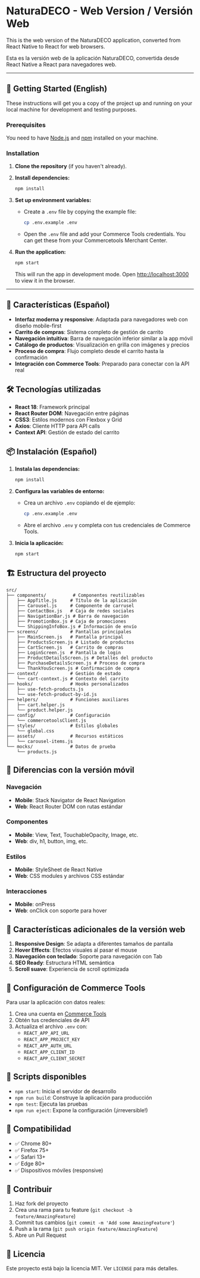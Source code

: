# NaturaDECO - Web Version / Versión Web

This is the web version of the NaturaDECO application, converted from React Native to React for web browsers.

Esta es la versión web de la aplicación NaturaDECO, convertida desde React Native a React para navegadores web.

---

## 🚀 Getting Started (English)

These instructions will get you a copy of the project up and running on your local machine for development and testing purposes.

### Prerequisites

You need to have [Node.js](https://nodejs.org/) and [npm](https://www.npmjs.com/) installed on your machine.

### Installation

1.  **Clone the repository** (if you haven't already).

2.  **Install dependencies:**

    ```bash
    npm install
    ```

3.  **Set up environment variables:**

    -   Create a `.env` file by copying the example file:
        ```bash
        cp .env.example .env
        ```
    -   Open the `.env` file and add your Commerce Tools credentials. You can get these from your Commercetools Merchant Center.

4.  **Run the application:**

    ```bash
    npm start
    ```

    This will run the app in development mode. Open [http://localhost:3000](http://localhost:3000) to view it in the browser.

---
## 🚀 Características (Español)

- **Interfaz moderna y responsive**: Adaptada para navegadores web con diseño mobile-first
- **Carrito de compras**: Sistema completo de gestión de carrito
- **Navegación intuitiva**: Barra de navegación inferior similar a la app móvil
- **Catálogo de productos**: Visualización en grilla con imágenes y precios
- **Proceso de compra**: Flujo completo desde el carrito hasta la confirmación
- **Integración con Commerce Tools**: Preparado para conectar con la API real

## 🛠️ Tecnologías utilizadas

- **React 18**: Framework principal
- **React Router DOM**: Navegación entre páginas
- **CSS3**: Estilos modernos con Flexbox y Grid
- **Axios**: Cliente HTTP para API calls
- **Context API**: Gestión de estado del carrito

## 📦 Instalación (Español)

1. **Instala las dependencias:**

   ```bash
   npm install
   ```

2. **Configura las variables de entorno:**

   - Crea un archivo `.env` copiando el de ejemplo:
     ```bash
     cp .env.example .env
     ```
   - Abre el archivo `.env` y completa con tus credenciales de Commerce Tools.

3. **Inicia la aplicación:**
   ```bash
   npm start
   ```

## 🏗️ Estructura del proyecto

```
src/
├── components/          # Componentes reutilizables
│   ├── AppTitle.js     # Título de la aplicación
│   ├── Carousel.js     # Componente de carrusel
│   ├── ContactBox.js   # Caja de redes sociales
│   ├── NavigationBar.js # Barra de navegación
│   ├── PromotionBox.js # Caja de promociones
│   └── ShippingInfoBox.js # Información de envío
├── screens/            # Pantallas principales
│   ├── MainScreen.js   # Pantalla principal
│   ├── ProductsScreen.js # Listado de productos
│   ├── CartScreen.js   # Carrito de compras
│   ├── LoginScreen.js  # Pantalla de login
│   ├── ProductDetailsScreen.js # Detalles del producto
│   ├── PurchaseDetailsScreen.js # Proceso de compra
│   └── ThankYouScreen.js # Confirmación de compra
├── context/            # Gestión de estado
│   └── cart-context.js # Contexto del carrito
├── hooks/              # Hooks personalizados
│   ├── use-fetch-products.js
│   └── use-fetch-product-by-id.js
├── helpers/            # Funciones auxiliares
│   ├── cart.helper.js
│   └── product.helper.js
├── config/             # Configuración
│   └── commercetoolsClient.js
├── styles/             # Estilos globales
│   └── global.css
├── assets/             # Recursos estáticos
│   └── carousel-items.js
└── mocks/              # Datos de prueba
    └── products.js
```

## 🎨 Diferencias con la versión móvil

### Navegación

- **Mobile**: Stack Navigator de React Navigation
- **Web**: React Router DOM con rutas estándar

### Componentes

- **Mobile**: View, Text, TouchableOpacity, Image, etc.
- **Web**: div, h1, button, img, etc.

### Estilos

- **Mobile**: StyleSheet de React Native
- **Web**: CSS modules y archivos CSS estándar

### Interacciones

- **Mobile**: onPress
- **Web**: onClick con soporte para hover

## 🌟 Características adicionales de la versión web

1. **Responsive Design**: Se adapta a diferentes tamaños de pantalla
2. **Hover Effects**: Efectos visuales al pasar el mouse
3. **Navegación con teclado**: Soporte para navegación con Tab
4. **SEO Ready**: Estructura HTML semántica
5. **Scroll suave**: Experiencia de scroll optimizada

## 🔧 Configuración de Commerce Tools

Para usar la aplicación con datos reales:

1. Crea una cuenta en [Commerce Tools](https://commercetools.com/)
2. Obtén tus credenciales de API
3. Actualiza el archivo `.env` con:
   - `REACT_APP_API_URL`
   - `REACT_APP_PROJECT_KEY`
   - `REACT_APP_AUTH_URL`
   - `REACT_APP_CLIENT_ID`
   - `REACT_APP_CLIENT_SECRET`

## 🚦 Scripts disponibles

- `npm start`: Inicia el servidor de desarrollo
- `npm run build`: Construye la aplicación para producción
- `npm test`: Ejecuta las pruebas
- `npm run eject`: Expone la configuración (¡irreversible!)

## 📱 Compatibilidad

- ✅ Chrome 80+
- ✅ Firefox 75+
- ✅ Safari 13+
- ✅ Edge 80+
- ✅ Dispositivos móviles (responsive)

## 🤝 Contribuir

1. Haz fork del proyecto
2. Crea una rama para tu feature (`git checkout -b feature/AmazingFeature`)
3. Commit tus cambios (`git commit -m 'Add some AmazingFeature'`)
4. Push a la rama (`git push origin feature/AmazingFeature`)
5. Abre un Pull Request

## 📄 Licencia

Este proyecto está bajo la licencia MIT. Ver `LICENSE` para más detalles.
